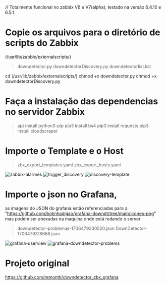 // Totalmente funcional no zabbix V6 e V7(alpha), testado na versão 6.4.10 e 6.5.1



# Copie os arquivos para o diretório de scripts do Zabbix
(/usr/lib/zabbix/externalscripts/)
>downdetector.py
>downdetectorDiscovery.py
>downdetectorlist.list

cd (/usr/lib/zabbix/externalscripts/)
chmod +x downdetector.py
chmod +x downdetectorDiscovery.py


# Faça a instalação das dependencias no servidor Zabbix
>apt install python3-pip 
>pip3 install bs4 
>pip3 install requests 
>pip3 install cloudscraper

# Importe o Template e o Host
>zbx_export_templates.yaml
>zbx_export_hosts.yaml

![zabbix-alarmes](https://github.com/botinhadigao/grafana-downdt/assets/89220727/996ce500-db60-4bb5-ac71-76b40a6f6acf)
![trigger_discovery](https://github.com/botinhadigao/grafana-downdt/assets/89220727/4821848b-246c-498e-8bff-be31af1b8d20)
![discovery-template](https://github.com/botinhadigao/grafana-downdt/assets/89220727/2e467af3-064e-4857-a72c-f5307d8df73e)



# Importe o json no Grafana, 
as imagens do JSON do grafana estão referenciadas para o "https://github.com/botinhadigao/grafana-downdt/tree/main/icones-png" mas podem ser anexadas na maquina onde está rodando o server
>downdetector-problemas-1706479330520.json
>DownDetector-1706479318668.json

![grafana-userview](https://github.com/botinhadigao/grafana-downdt/assets/89220727/f1dfaca1-b652-4faf-bdb3-75d23372bf57)
![grafana-downdetector-problems](https://github.com/botinhadigao/grafana-downdt/assets/89220727/b8d47b9f-c2ae-4248-bed9-96602b145b14)









# Projeto original
https://github.com/remontti/downdetector_zbx_grafana
